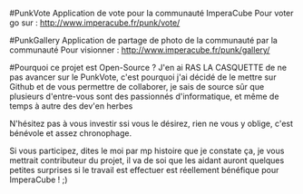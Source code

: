 ﻿#PunkVote
Application de vote pour la communauté ImperaCube
Pour voter go sur : http://www.imperacube.fr/punk/vote/

#PunkGallery
Application de partage de photo de la communauté par la communauté
Pour visionner : http://www.imperacube.fr/punk/gallery/

#Pourquoi ce projet est Open-Source ?
J'en ai RAS LA CASQUETTE de ne pas avancer sur le PunkVote, c'est pourquoi j'ai décidé de le mettre sur Github et de vous permettre de collaborer, je sais de source sûr que plusieurs d'entre-vous sont des passionnés d'informatique, et même de temps à autre des dev'en herbes 

N'hésitez pas à vous investir ssi vous le désirez, rien ne vous y oblige, c'est bénévole et assez chronophage.

Si vous participez, dites le moi par mp histoire que je constate ça, je vous mettrait contributeur du projet, il va de soi que les aidant auront quelques petites surprises si le travail est effectuer est réellement bénéfique pour ImperaCube ! ;)